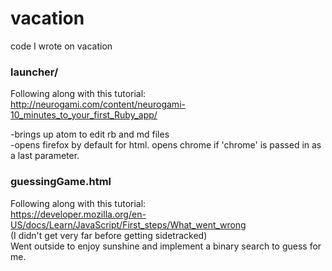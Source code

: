 # vacation

code I wrote on vacation

### launcher/  
Following along with this tutorial:  
http://neurogami.com/content/neurogami-10_minutes_to_your_first_Ruby_app/

-brings up atom to edit rb and md files  
-opens firefox by default for html. opens chrome if 'chrome' is passed in as a last parameter.

### guessingGame.html  
Following along with this tutorial:  
https://developer.mozilla.org/en-US/docs/Learn/JavaScript/First_steps/What_went_wrong  
(I didn't get very far before getting sidetracked)  
Went outside to enjoy sunshine and implement a binary search to guess for me.
